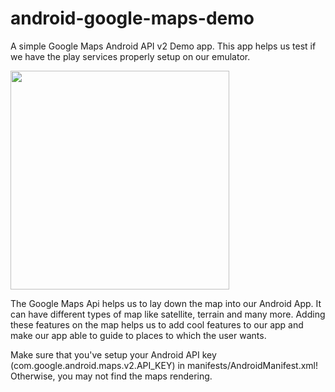 android-google-maps-demo
========================

A simple Google Maps Android API v2 Demo app. This app helps us test if we have the play services properly setup on our emulator. 

<img src="Walkthrough.gif" width="350" />

The Google Maps Api helps us to lay down the map into our Android App. It can have different types of map like satellite, terrain and many more. Adding these features on the map helps us to add cool features to our app and make our app able to guide to places to which the user wants.

Make sure that you've setup your Android API key (com.google.android.maps.v2.API_KEY) in manifests/AndroidManifest.xml!  Otherwise, you may not find the maps rendering.
